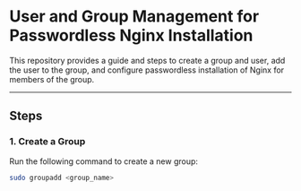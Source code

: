 # User and Group Management for Passwordless Nginx Installation

This repository provides a guide and steps to create a group and user, add the user to the group, and configure passwordless installation of Nginx for members of the group.

---

## Steps

### 1. Create a Group
Run the following command to create a new group:
```bash
sudo groupadd <group_name>
